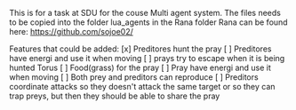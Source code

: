 This is for a task at SDU for the couse Multi agent system. The files needs to be copied into the folder lua_agents in the Rana folder
Rana can be found here: https://github.com/sojoe02/

Features that could be added:
    [x] Preditores hunt the pray
    [ ] Preditores have energi and use it when moving
    [ ] prays try to escape when it is being hunted
    [ ](Maybe) Torus
    [ ] Food(grass) for the pray
    [ ] Pray have energi and use it when moving
    [ ] Both prey and preditors can reproduce
    [ ] Preditors coordinate attacks so they doesn't attack the     same target or so they can trap preys, but then they        should be able to share the pray
  